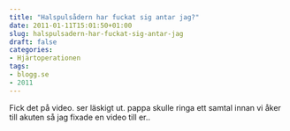 ```yaml
---
title: "Halspulsådern har fuckat sig antar jag?"
date: 2011-01-11T15:01:50+01:00
slug: halspulsadern-har-fuckat-sig-antar-jag
draft: false
categories:
- Hjärtoperationen
tags:
- blogg.se
- 2011
---
```

Fick det på video. ser läskigt ut. pappa skulle ringa ett samtal innan vi åker till akuten så jag fixade en video till er..
